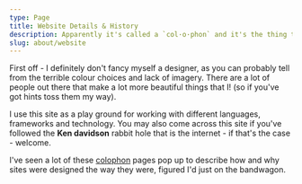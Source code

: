 ```yaml
---
type: Page
title: Website Details & History
description: Apparently it's called a `col·o·phon` and it's the thing to do!
slug: about/website
---
```


First off - I definitely don't fancy myself a designer, as you can probably tell from the terrible colour choices and lack of imagery.  There are a lot of people out there that make a lot more beautiful things that I! (so if you've got hints toss them my way).

I use this site as a play ground for working with different languages, frameworks and technology.  You may also come across this site if you've followed the **Ken davidson** rabbit hole that is the internet - if that's the case - welcome.

I've seen a lot of these [colophon](https://en.wikipedia.org/wiki/Colophon_(publishing)) pages pop up to describe how and why sites were designed the way they were, figured I'd just on the bandwagon.
